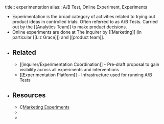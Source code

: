 title:: experimentation
alias:: A/B Test, Online Experiment, Experiments

- Experimentation is the broad category of activities related to trying out product ideas in controlled trials. Often referred to as A/B Tests. Carried out by the [[Analytics Team]] to make product decisions.
- Online experiments are done at The Inquirer by [[Marketing]] (in particular [[Liz Grace]]) and [[product team]].
- ## Related
	- [[inquirer/Experimentation Coordination]] - Pre-draft proposal to gain visibility across all experiments and interventions
	- [[Experimentation Platform]] - Infrastructure used for running A/B Tests
- ## Resources
	- C[Marketing Experiments](https://inquirer.atlassian.net/wiki/spaces/MAR/pages/1685487621/Marketing+Tests+Experiments)
	-
	-
